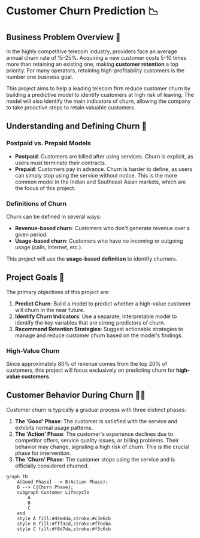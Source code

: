 # Customer Churn Prediction 📉

## Business Problem Overview 🎯

In the highly competitive telecom industry, providers face an average annual churn rate of 15-25%. Acquiring a new customer costs 5-10 times more than retaining an existing one, making **customer retention** a top priority. For many operators, retaining high-profitability customers is the number one business goal.

This project aims to help a leading telecom firm reduce customer churn by building a predictive model to identify customers at high risk of leaving. The model will also identify the main indicators of churn, allowing the company to take proactive steps to retain valuable customers.

## Understanding and Defining Churn 🤔

### Postpaid vs. Prepaid Models

* **Postpaid**: Customers are billed after using services. Churn is explicit, as users must terminate their contracts.
* **Prepaid**: Customers pay in advance. Churn is harder to define, as users can simply stop using the service without notice. This is the more common model in the Indian and Southeast Asian markets, which are the focus of this project.

### Definitions of Churn
Churn can be defined in several ways:
* **Revenue-based churn**: Customers who don't generate revenue over a given period.
* **Usage-based churn**: Customers who have no incoming or outgoing usage (calls, internet, etc.).

This project will use the **usage-based definition** to identify churners.

## Project Goals 🚀

The primary objectives of this project are:
1.  **Predict Churn**: Build a model to predict whether a high-value customer will churn in the near future.
2.  **Identify Churn Indicators**: Use a separate, interpretable model to identify the key variables that are strong predictors of churn.
3.  **Recommend Retention Strategies**: Suggest actionable strategies to manage and reduce customer churn based on the model's findings.

### High-Value Churn

Since approximately 80% of revenue comes from the top 20% of customers, this project will focus exclusively on predicting churn for **high-value customers**.

## Customer Behavior During Churn 🚶‍♂️

Customer churn is typically a gradual process with three distinct phases:

1.  **The 'Good' Phase**: The customer is satisfied with the service and exhibits normal usage patterns.
2.  **The 'Action' Phase**: The customer's experience declines due to competitor offers, service quality issues, or billing problems. Their behavior may change, signaling a high risk of churn. This is the crucial phase for intervention.
3.  **The 'Churn' Phase**: The customer stops using the service and is officially considered churned.

```mermaid
graph TD
    A[Good Phase] --> B(Action Phase);
    B --> C{Churn Phase};
    subgraph Customer Lifecycle
        A
        B
        C
    end
    style A fill:#d4edda,stroke:#c3e6cb
    style B fill:#fff3cd,stroke:#ffeeba
    style C fill:#f8d7da,stroke:#f5c6cb
